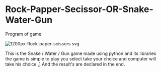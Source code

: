 # Rock-Papper-Secissor-OR-Snake-Water-Gun
Program of game




![1200px-Rock-paper-scissors svg](https://user-images.githubusercontent.com/79789120/147675499-db697b08-2600-4865-8cc8-d616a1501a9e.png)


This is the Snake / Water / Gun game made using python and its libraries
 the game is simple to play you select take your choice and computer will take his choice ,]
 And the result's are declared in the end.
 
